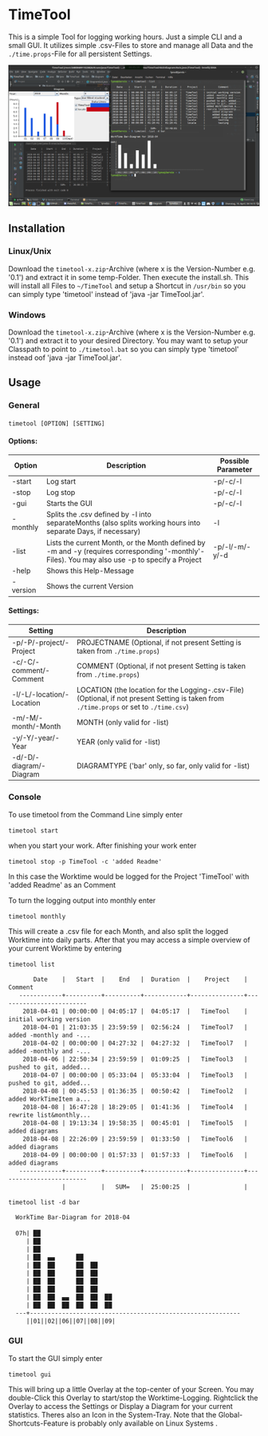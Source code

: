 # TimeTool
This is a simple Tool for logging working hours. Just a simple CLI and a small GUI. It utilizes simple .csv-Files 
to store and manage all Data and the `./time.props`-File for all persistent Settings.

![alt text](https://github.com/Lukas-Arts/TimeTool/blob/master/Screenshot-v.0.3.png "Screenshot v.0.3")

## Installation

### Linux/Unix
Download the `timetool-x.zip`-Archive (where x is the Version-Number e.g. '0.1') and extract it in some temp-Folder. Then execute the install.sh. This will install all Files to `~/TimeTool` and setup a Shortcut in `/usr/bin` so you can simply type 'timetool' instead of 'java -jar TimeTool.jar'.

### Windows
Download the `timetool-x.zip`-Archive (where x is the Version-Number e.g. '0.1') and extract it to your desired Directory. You may want to setup your Classpath to point to `./timetool.bat` so you can simply type 'timetool' instead oof 'java -jar TimeTool.jar'.

## Usage

### General

`timetool [OPTION] [SETTING]`

#### Options: 

| Option |  Description  | Possible Parameter |
| -------------- | ---------- | -------------------------- |
| -start         | Log start  | -p/-c/-l                   |
| -stop          | Log stop   | -p/-c/-l                   |
| -gui           | Starts the GUI | -p/-c/-l                   |
| -monthly       | Splits the .csv defined by -l into separateMonths (also splits working hours into separate Days, if necessary) | -l                   |
| -list          | Lists the current Month, or the Month defined by -m and -y (requires corresponding '-monthly'-Files). You may also use -p to specify a Project | -p/-l/-m/-y/-d             |
| -help          | Shows this Help-Message |                            |
| -version       | Shows the current Version |                            |
        
#### Settings: 

| Setting | Description  |
| --------- | --------- |
| -p/-P/-project/-Project | PROJECTNAME (Optional, if not present Setting is taken from `./time.props`) |
| -c/-C/-comment/-Comment | COMMENT (Optional, if not present Setting is taken from `./time.props`) |
| -l/-L/-location/-Location | LOCATION (the location for the Logging-.csv-File) (Optional, if not present Setting is taken from `./time.props` or set to `./time.csv`) |
| -m/-M/-month/-Month | MONTH (only valid for -list) |
| -y/-Y/-year/-Year | YEAR (only valid for -list) |
| -d/-D/-diagram/-Diagram | DIAGRAMTYPE ('bar' only, so far, only valid for -list) |

### Console 

To use timetool from the Command Line simply enter

`timetool start`

when you start your work. After finishing your work enter

`timetool stop -p TimeTool -c 'added Readme'`

In this case the Worktime would be logged for the Project 'TimeTool' with 'added Readme' as an Comment

To turn the logging output into monthly enter

`timetool monthly`

This will create a .csv file for each Month, and also split the logged Worktime into daily parts.
After that you may access a simple overview of your current Worktime by entering

`timetool list`

```
       Date    |   Start  |    End   |  Duration  |    Project    |         Comment         
   ------------+----------+----------+------------+---------------+-------------------------
    2018-04-01 | 00:00:00 | 04:05:17 |  04:05:17  |   TimeTool    | initial working version 
    2018-04-01 | 21:03:35 | 23:59:59 |  02:56:24  |   TimeTool7   | added -monthly and -... 
    2018-04-02 | 00:00:00 | 04:27:32 |  04:27:32  |   TimeTool7   | added -monthly and -... 
    2018-04-06 | 22:50:34 | 23:59:59 |  01:09:25  |   TimeTool3   | pushed to git, added... 
    2018-04-07 | 00:00:00 | 05:33:04 |  05:33:04  |   TimeTool3   | pushed to git, added... 
    2018-04-08 | 00:45:53 | 01:36:35 |  00:50:42  |   TimeTool2   | added WorkTimeItem a... 
    2018-04-08 | 16:47:28 | 18:29:05 |  01:41:36  |   TimeTool4   | rewrite list&monthly... 
    2018-04-08 | 19:13:34 | 19:58:35 |  00:45:01  |   TimeTool5   |     added diagrams      
    2018-04-08 | 22:26:09 | 23:59:59 |  01:33:50  |   TimeTool6   |     added diagrams      
    2018-04-09 | 00:00:00 | 01:57:33 |  01:57:33  |   TimeTool6   |     added diagrams      
   ------------+----------+----------+------------+---------------+-------------------------
               |          |   SUM=   |  25:00:25  |               |                         
```

`timetool list -d bar`
   
```
  WorkTime Bar-Diagram for 2018-04
  
  07h| ██                     
     | ██                     
     | ██                     
     | ██  ▄▄      ██         
     | ██  ██      ██  ██     
     | ██  ██      ██  ██     
     | ██  ██      ██  ██     
     | ██  ██      ██  ██     
     | ██  ██  ▄▄  ██  ██  ██ 
     | ██  ██  ██  ██  ██  ██ 
  ---+-----------------------------------------------------------
     ||01||02||06||07||08||09|
```

### GUI

To start the GUI simply enter

`timetool gui`

This will bring up a little Overlay at the top-center of your Screen. You may double-Click this Overlay to start/stop the Worktime-Logging. Rightclick the Overlay to access the Settings or Display a Diagram for your current statistics. Theres also an Icon in the System-Tray.
Note that the Global-Shortcuts-Feature is probably only available on Linux Systems   .
